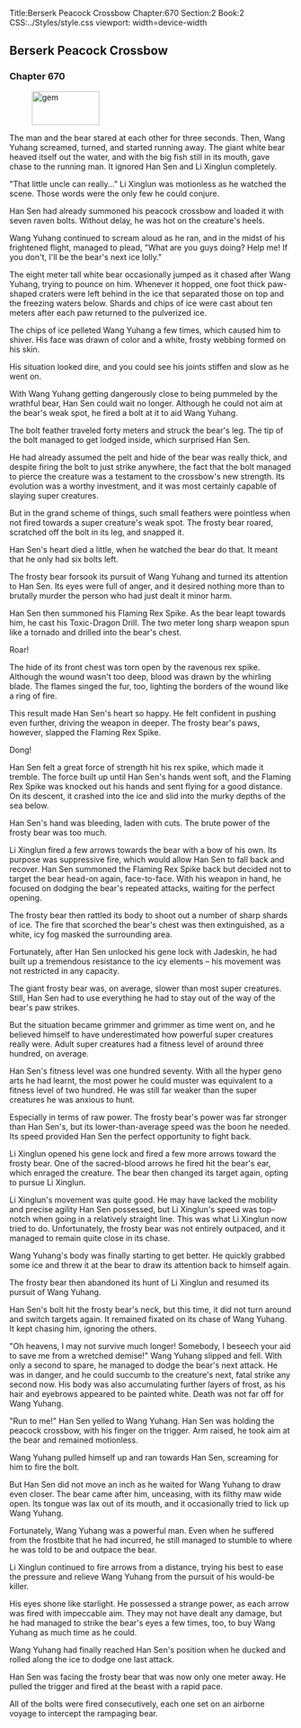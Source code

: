 Title:Berserk Peacock Crossbow 
Chapter:670 
Section:2 
Book:2 
CSS:../Styles/style.css 
viewport: width=device-width
  
## Berserk Peacock Crossbow
### Chapter 670 
<figure>
	<img src="../Images/gem.gif" alt="gem" id="gem" width="120" height="60" />
</figure>
  

  
  The man and the bear stared at each other for three seconds. Then, Wang Yuhang screamed, turned, and started running away. The giant white bear heaved itself out the water, and with the big fish still in its mouth, gave chase to the running man. It ignored Han Sen and Li Xinglun completely.

"That little uncle can really..." Li Xinglun was motionless as he watched the scene. Those words were the only few he could conjure.

Han Sen had already summoned his peacock crossbow and loaded it with seven raven bolts. Without delay, he was hot on the creature's heels.

Wang Yuhang continued to scream aloud as he ran, and in the midst of his frightened flight, managed to plead, "What are you guys doing? Help me! If you don't, I'll be the bear's next ice lolly."

The eight meter tall white bear occasionally jumped as it chased after Wang Yuhang, trying to pounce on him. Whenever it hopped, one foot thick paw-shaped craters were left behind in the ice that separated those on top and the freezing waters below. Shards and chips of ice were cast about ten meters after each paw returned to the pulverized ice.

The chips of ice pelleted Wang Yuhang a few times, which caused him to shiver. His face was drawn of color and a white, frosty webbing formed on his skin.

His situation looked dire, and you could see his joints stiffen and slow as he went on.

With Wang Yuhang getting dangerously close to being pummeled by the wrathful bear, Han Sen could wait no longer. Although he could not aim at the bear's weak spot, he fired a bolt at it to aid Wang Yuhang.

The bolt feather traveled forty meters and struck the bear's leg. The tip of the bolt managed to get lodged inside, which surprised Han Sen.

He had already assumed the pelt and hide of the bear was really thick, and despite firing the bolt to just strike anywhere, the fact that the bolt managed to pierce the creature was a testament to the crossbow's new strength. Its evolution was a worthy investment, and it was most certainly capable of slaying super creatures.

But in the grand scheme of things, such small feathers were pointless when not fired towards a super creature's weak spot. The frosty bear roared, scratched off the bolt in its leg, and snapped it.

Han Sen's heart died a little, when he watched the bear do that. It meant that he only had six bolts left.

The frosty bear forsook its pursuit of Wang Yuhang and turned its attention to Han Sen. Its eyes were full of anger, and it desired nothing more than to brutally murder the person who had just dealt it minor harm.

Han Sen then summoned his Flaming Rex Spike. As the bear leapt towards him, he cast his Toxic-Dragon Drill. The two meter long sharp weapon spun like a tornado and drilled into the bear's chest.

Roar!

The hide of its front chest was torn open by the ravenous rex spike. Although the wound wasn't too deep, blood was drawn by the whirling blade. The flames singed the fur, too, lighting the borders of the wound like a ring of fire.

This result made Han Sen's heart so happy. He felt confident in pushing even further, driving the weapon in deeper. The frosty bear's paws, however, slapped the Flaming Rex Spike.

Dong!

Han Sen felt a great force of strength hit his rex spike, which made it tremble. The force built up until Han Sen's hands went soft, and the Flaming Rex Spike was knocked out his hands and sent flying for a good distance. On its descent, it crashed into the ice and slid into the murky depths of the sea below.

Han Sen's hand was bleeding, laden with cuts. The brute power of the frosty bear was too much.

Li Xinglun fired a few arrows towards the bear with a bow of his own. Its purpose was suppressive fire, which would allow Han Sen to fall back and recover. Han Sen summoned the Flaming Rex Spike back but decided not to target the bear head-on again, face-to-face. With his weapon in hand, he focused on dodging the bear's repeated attacks, waiting for the perfect opening.

The frosty bear then rattled its body to shoot out a number of sharp shards of ice. The fire that scorched the bear's chest was then extinguished, as a white, icy fog masked the surrounding area.

Fortunately, after Han Sen unlocked his gene lock with Jadeskin, he had built up a tremendous resistance to the icy elements – his movement was not restricted in any capacity.

The giant frosty bear was, on average, slower than most super creatures. Still, Han Sen had to use everything he had to stay out of the way of the bear's paw strikes.

But the situation became grimmer and grimmer as time went on, and he believed himself to have underestimated how powerful super creatures really were. Adult super creatures had a fitness level of around three hundred, on average.

Han Sen's fitness level was one hundred seventy. With all the hyper geno arts he had learnt, the most power he could muster was equivalent to a fitness level of two hundred. He was still far weaker than the super creatures he was anxious to hunt.

Especially in terms of raw power. The frosty bear's power was far stronger than Han Sen's, but its lower-than-average speed was the boon he needed. Its speed provided Han Sen the perfect opportunity to fight back.

Li Xinglun opened his gene lock and fired a few more arrows toward the frosty bear. One of the sacred-blood arrows he fired hit the bear's ear, which enraged the creature. The bear then changed its target again, opting to pursue Li Xinglun.

Li Xinglun's movement was quite good. He may have lacked the mobility and precise agility Han Sen possessed, but Li Xinglun's speed was top-notch when going in a relatively straight line. This was what Li Xinglun now tried to do. Unfortunately, the frosty bear was not entirely outpaced, and it managed to remain quite close in its chase.

Wang Yuhang's body was finally starting to get better. He quickly grabbed some ice and threw it at the bear to draw its attention back to himself again.

The frosty bear then abandoned its hunt of Li Xinglun and resumed its pursuit of Wang Yuhang.

Han Sen's bolt hit the frosty bear's neck, but this time, it did not turn around and switch targets again. It remained fixated on its chase of Wang Yuhang. It kept chasing him, ignoring the others.

"Oh heavens, I may not survive much longer! Somebody, I beseech your aid to save me from a wretched demise!" Wang Yuhang slipped and fell. With only a second to spare, he managed to dodge the bear's next attack. He was in danger, and he could succumb to the creature's next, fatal strike any second now. His body was also accumulating further layers of frost, as his hair and eyebrows appeared to be painted white. Death was not far off for Wang Yuhang.

"Run to me!" Han Sen yelled to Wang Yuhang. Han Sen was holding the peacock crossbow, with his finger on the trigger. Arm raised, he took aim at the bear and remained motionless.

Wang Yuhang pulled himself up and ran towards Han Sen, screaming for him to fire the bolt.

But Han Sen did not move an inch as he waited for Wang Yuhang to draw even closer. The bear came after him, unceasing, with its filthy maw wide open. Its tongue was lax out of its mouth, and it occasionally tried to lick up Wang Yuhang.

Fortunately, Wang Yuhang was a powerful man. Even when he suffered from the frostbite that he had incurred, he still managed to stumble to where he was told to be and outpace the bear.

Li Xinglun continued to fire arrows from a distance, trying his best to ease the pressure and relieve Wang Yuhang from the pursuit of his would-be killer.

His eyes shone like starlight. He possessed a strange power, as each arrow was fired with impeccable aim. They may not have dealt any damage, but he had managed to strike the bear's eyes a few times, too, to buy Wang Yuhang as much time as he could.

Wang Yuhang had finally reached Han Sen's position when he ducked and rolled along the ice to dodge one last attack.

Han Sen was facing the frosty bear that was now only one meter away. He pulled the trigger and fired at the beast with a rapid pace.

All of the bolts were fired consecutively, each one set on an airborne voyage to intercept the rampaging bear.
